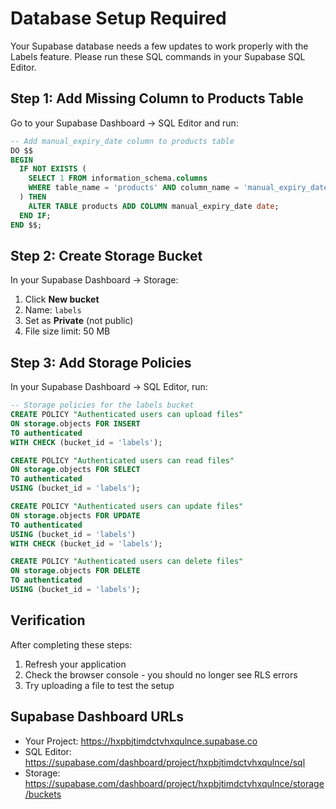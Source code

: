 # Database Setup Required

Your Supabase database needs a few updates to work properly with the Labels feature. Please run these SQL commands in your Supabase SQL Editor.

## Step 1: Add Missing Column to Products Table

Go to your Supabase Dashboard → SQL Editor and run:

```sql
-- Add manual_expiry_date column to products table
DO $$
BEGIN
  IF NOT EXISTS (
    SELECT 1 FROM information_schema.columns
    WHERE table_name = 'products' AND column_name = 'manual_expiry_date'
  ) THEN
    ALTER TABLE products ADD COLUMN manual_expiry_date date;
  END IF;
END $$;
```

## Step 2: Create Storage Bucket

In your Supabase Dashboard → Storage:

1. Click **New bucket**
2. Name: `labels`
3. Set as **Private** (not public)
4. File size limit: 50 MB

## Step 3: Add Storage Policies

In your Supabase Dashboard → SQL Editor, run:

```sql
-- Storage policies for the labels bucket
CREATE POLICY "Authenticated users can upload files"
ON storage.objects FOR INSERT
TO authenticated
WITH CHECK (bucket_id = 'labels');

CREATE POLICY "Authenticated users can read files"
ON storage.objects FOR SELECT
TO authenticated
USING (bucket_id = 'labels');

CREATE POLICY "Authenticated users can update files"
ON storage.objects FOR UPDATE
TO authenticated
USING (bucket_id = 'labels')
WITH CHECK (bucket_id = 'labels');

CREATE POLICY "Authenticated users can delete files"
ON storage.objects FOR DELETE
TO authenticated
USING (bucket_id = 'labels');
```

## Verification

After completing these steps:

1. Refresh your application
2. Check the browser console - you should no longer see RLS errors
3. Try uploading a file to test the setup

## Supabase Dashboard URLs

- Your Project: https://hxpbjtimdctvhxqulnce.supabase.co
- SQL Editor: https://supabase.com/dashboard/project/hxpbjtimdctvhxqulnce/sql
- Storage: https://supabase.com/dashboard/project/hxpbjtimdctvhxqulnce/storage/buckets
